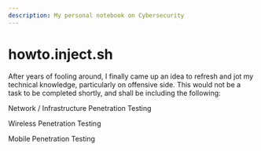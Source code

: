 ```yaml
---
description: My personal notebook on Cybersecurity
---
```


# howto.inject.sh

After years of fooling around, I finally came up an idea to refresh and jot my technical knowledge, particularly on offensive side. This would not be a task to be completed shortly, and shall be including the following:

Network / Infrastructure Penetration Testing

Wireless Penetration Testing

Mobile Penetration Testing



